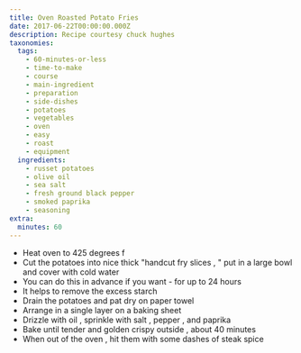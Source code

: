 ```yaml
---
title: Oven Roasted Potato Fries
date: 2017-06-22T00:00:00.000Z
description: Recipe courtesy chuck hughes
taxonomies:
  tags:
    - 60-minutes-or-less
    - time-to-make
    - course
    - main-ingredient
    - preparation
    - side-dishes
    - potatoes
    - vegetables
    - oven
    - easy
    - roast
    - equipment
  ingredients:
    - russet potatoes
    - olive oil
    - sea salt
    - fresh ground black pepper
    - smoked paprika
    - seasoning
extra:
  minutes: 60
---
```

 - Heat oven to 425 degrees f
 - Cut the potatoes into nice thick "handcut fry slices , " put in a large bowl and cover with cold water
 - You can do this in advance if you want - for up to 24 hours
 - It helps to remove the excess starch
 - Drain the potatoes and pat dry on paper towel
 - Arrange in a single layer on a baking sheet
 - Drizzle with oil , sprinkle with salt , pepper , and paprika
 - Bake until tender and golden crispy outside , about 40 minutes
 - When out of the oven , hit them with some dashes of steak spice
